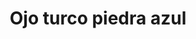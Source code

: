 ---
title: Ojo turco piedra azul
date: 
draft: false

# descripcion
description : Ojo turco piedra azul

materials: Plata 925

color: Plateado

dimensions: 1,5cm x 1cm

code: 02-13-0124

type: "Dijes"

categories: []

price: $2.330,00

# Images
# first image will be shown in the product page
images:
  # - image: "images/path_to_image"
  # La ubicacion de las imagenes es imagenes/Dijes/Dijes.Microcubic/02-13-0124-ojo-turco-piedra-azul
  - image: "./images/dijes/microcubic/02-13-0124-ojo-turco-piedra-azul_a.JPG"
  - image: "./images/dijes/microcubic/02-13-0124-ojo-turco-piedra-azul_b.JPG"
---